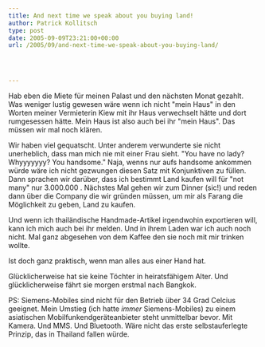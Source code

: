 ```yaml
---
title: And next time we speak about you buying land!
author: Patrick Kollitsch
type: post
date: 2005-09-09T23:21:00+00:00
url: /2005/09/and-next-time-we-speak-about-you-buying-land/




---
```

Hab eben die Miete für meinen Palast und den nächsten Monat gezahlt. Was weniger lustig gewesen wäre wenn ich nicht "mein Haus" in den Worten meiner Vermieterin Kiew mit ihr Haus verwechselt hätte und dort rumgesessen hätte. Mein Haus ist also auch bei ihr "mein Haus". Das müssen wir mal noch klären.

Wir haben viel gequatscht. Unter anderem verwunderte sie nicht unerheblich, dass man mich nie mit einer Frau sieht. "You have no lady? Whyyyyyyy? You handsome." Naja, wenns nur aufs handsome ankommen würde wäre ich nicht gezwungen diesen Satz mit Konjunktiven zu füllen. Dann sprachen wir darüber, dass ich bestimmt Land kaufen will für "not many" nur 3.000.000 . Nächstes Mal gehen wir zum Dinner (sic!) und reden dann über die Company die wir gründen müssen, um mir als Farang die Möglichkeit zu geben, Land zu kaufen.

Und wenn ich thailändische Handmade-Artikel irgendwohin exportieren will, kann ich mich auch bei ihr melden. Und in ihrem Laden war ich auch noch nicht. Mal ganz abgesehen von dem Kaffee den sie noch mit mir trinken wollte.

Ist doch ganz praktisch, wenn man alles aus einer Hand hat.

Glücklicherweise hat sie keine Töchter in heiratsfähigem Alter. Und glücklicherweise fährt sie morgen erstmal nach Bangkok.

PS: Siemens-Mobiles sind nicht für den Betrieb über 34 Grad Celcius geeignet. Mein Umstieg (ich hatte _immer_ Siemens-Mobiles) zu einem asiatischen Mobilfunkendgeräteanbieter steht unmittelbar bevor. Mit Kamera. Und MMS. Und Bluetooth. Wäre nicht das erste selbstauferlegte Prinzip, das in Thailand fallen würde.
